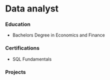 # Data analyst

### Education
- Bachelors Degree in Economics and Finance
### Certifications
- SQL Fundamentals
### Projects

